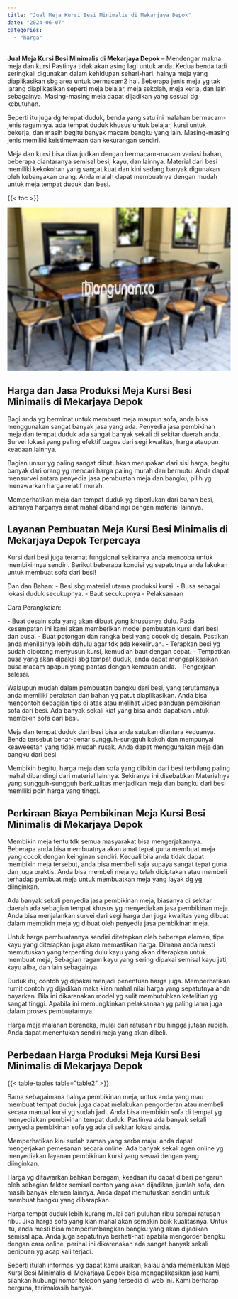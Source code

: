 ```yaml
---
title: "Jual Meja Kursi Besi Minimalis di Mekarjaya Depok"
date: "2024-06-07"
categories: 
  - "harga"
---
```


**Jual Meja Kursi Besi Minimalis di Mekarjaya Depok** – Mendengar makna meja dan kursi Pastinya tidak akan asing lagi untuk anda. Kedua benda tadi seringkali digunakan dalam kehidupan sehari-hari. halnya meja yang diaplikasikan sbg area untuk bermacam2 hal. Beberapa jenis meja yg tak jarang diaplikasikan seperti meja belajar, meja sekolah, meja kerja, dan lain sebagainya. Masing-masing meja dapat dijadikan yang sesuai dg kebutuhan.

Seperti itu juga dg tempat duduk, benda yang satu ini malahan bermacam-jenis ragamnya. ada tempat duduk khusus untuk belajar, kursi untuk bekerja, dan masih begitu banyak macam bangku yang lain. Masing-masing jenis memiliki keistimewaan dan kekurangan sendiri.

Meja dan kursi bisa diwujudkan dengan bermacam-macam variasi bahan, beberapa diantaranya semisal besi, kayu, dan lainnya. Material dari besi memiliki kekokohan yang sangat kuat dan kini sedang banyak digunakan oleh kebanyakan orang. Anda malah dapat membuatnya dengan mudah untuk meja tempat duduk dan besi.

{{< toc >}}

![Jual Meja Kursi Besi Minimalis di Mekarjaya Depok](/images/jual-meja-besi-murah09.png)

## Harga dan Jasa Produksi Meja Kursi Besi Minimalis di Mekarjaya Depok

Bagi anda yg berminat untuk membuat meja maupun sofa, anda bisa menggunakan sangat banyak jasa yang ada. Penyedia jasa pembikinan meja dan tempat duduk ada sangat banyak sekali di sekitar daerah anda. Survei lokasi yang paling efektif bagus dari segi kwalitas, harga ataupun keadaan lainnya.

Bagian unsur yg paling sangat dibutuhkan merupakan dari sisi harga, begitu banyak dari orang yg mencari harga paling murah dan bermutu. Anda dapat mensurvei antara penyedia jasa pembuatan meja dan bangku, pilih yg menawarkan harga relatif murah.

Memperhatikan meja dan tempat duduk yg diperlukan dari bahan besi, lazimnya harganya amat mahal dibandingi dengan material lainnya.

## Layanan Pembuatan Meja Kursi Besi Minimalis di Mekarjaya Depok Terpercaya

Kursi dari besi juga teramat fungsional sekiranya anda mencoba untuk membikinnya sendiri. Berikut beberapa kondisi yg sepatutnya anda lakukan untuk membuat sofa dari besi!

Dan dan Bahan: - Besi sbg material utama produksi kursi. - Busa sebagai lokasi duduk secukupnya. - Baut secukupnya - Pelaksanaan

Cara Perangkaian:

\- Buat desain sofa yang akan dibuat yang khususnya dulu. Pada kesempatan ini kami akan memberikan model pembuatan kursi dari besi dan busa. - Buat potongan dan rangka besi yang cocok dg desain. Pastikan anda menilainya lebih dahulu agar tdk ada kekeliruan. - Terapkan besi yg sudah dipotong menyusun kursi, kemudian baut dengan cepat. - Tempatkan busa yang akan dipakai sbg tempat duduk, anda dapat mengaplikasikan busa macam apapun yang pantas dengan kemauan anda. - Pengerjaan selesai.

Walaupun mudah dalam pembuatan bangku dari besi, yang terutamanya anda memiliki peralatan dan bahan yg patut diaplikasikan. Anda bisa mencontoh sebagian tips di atas atau melihat video panduan pembikinan sofa dari besi. Ada banyak sekali kiat yang bisa anda dapatkan untuk membikin sofa dari besi.

Meja dan tempat duduk dari besi bisa anda satukan diantara keduanya. Benda tersebut benar-benar sungguh-sungguh kokoh dan mempunyai keaweeetan yang tidak mudah rusak. Anda dapat menggunakan meja dan bangku dari besi.

Membikin begitu, harga meja dan sofa yang dibikin dari besi terbilang paling mahal dibandingi dari material lainnya. Sekiranya ini disebabkan Materialnya yang sungguh-sungguh berkualitas menjadikan meja dan bangku dari besi memiliki poin harga yang tinggi.

## Perkiraan Biaya Pembikinan Meja Kursi Besi Minimalis di Mekarjaya Depok

Membikin meja tentu tdk semua masyarakat bisa mengerjakannya. Beberapa anda bisa membuatnya akan amat tepat guna membuat meja yang cocok dengan keinginan sendiri. Kecuali bila anda tidak dapat membikin meja tersebut, anda bisa membeli saja supaya sangat tepat guna dan juga praktis. Anda bisa membeli meja yg telah diciptakan atau membeli terhadap pembuat meja untuk membuatkan meja yang layak dg yg diinginkan.

Ada banyak sekali penyedia jasa pembikinan meja, biasanya di sekitar daerah ada sebagian tempat khusus yg menyediakan jasa pembikinan meja. Anda bisa menjalankan survei dari segi harga dan juga kwalitas yang dibuat dalam membikin meja yg dibuat oleh penyedia jasa pembikinan meja.

Untuk harga pembuatannya sendiri ditetapkan oleh beberapa elemen, tipe kayu yang diterapkan juga akan memastikan harga. Dimana anda mesti memutuskan yang terpenting dulu kayu yang akan diterapkan untuk membuat meja, Sebagian ragam kayu yang sering dipakai semisal kayu jati, kayu alba, dan lain sebagainya.

Duduk itu, contoh yg dipakai menjadi penentuan harga juga. Memperhatikan rumit contoh yg dijadikan maka kian mahal nilai harga yang sepatutnya anda bayarkan. Bila ini dikarenakan model yg sulit membutuhkan ketelitian yg sangat tinggi. Apabila ini memungkinkan pelaksanaan yg paling lama juga dalam proses pembuatannya.

Harga meja malahan beraneka, mulai dari ratusan ribu hingga jutaan rupiah. Anda dapat menentukan sendiri meja yang akan dibeli.

## Perbedaan Harga Produksi Meja Kursi Besi Minimalis di Mekarjaya Depok

{{< table-tables table="table2" >}}

Sama sebagaimana halnya pembikinan meja, untuk anda yang mau membuat tempat duduk juga dapat melakukan pengorderan atau membeli secara manual kursi yg sudah jadi. Anda bisa membikin sofa di tempat yg menyediakan pembikinan tempat duduk. Pastinya ada banyak sekali penyedia pembikinan sofa yg ada di sekitar lokasi anda.

Memperhatikan kini sudah zaman yang serba maju, anda dapat mengerjakan pemesanan secara online. Ada banyak sekali agen online yg menyediakan layanan pembikinan kursi yang sesuai dengan yang diinginkan.

Harga yg ditawarkan bahkan beragam, keadaan itu dapat diberi pengaruh oleh sebagian faktor semisal contoh yang akan dijadikan, jumlah sofa, dan masih banyak elemen lainnya. Anda dapat memutuskan sendiri untuk membuat bangku yang diharapkan.

Harga tempat duduk lebih kurang mulai dari puluhan ribu sampai ratusan ribu. Jika harga sofa yang kian mahal akan semakin baik kualitasnya. Untuk itu, anda mesti bisa mempertimbangkan bangku yang akan dijadikan semisal apa. Anda juga sepatutnya berhati-hati apabila mengorder bangku dengan cara online, perihal ini dikarenakan ada sangat banyak sekali penipuan yg acap kali terjadi.

Seperti itulah informasi yg dapat kami uraikan, kalau anda memerlukan Meja Kursi Besi Minimalis di Mekarjaya Depok bisa mengaplikasikan jasa kami, silahkan hubungi nomor telepon yang tersedia di web ini. Kami berharap berguna, terimakasih banyak.
